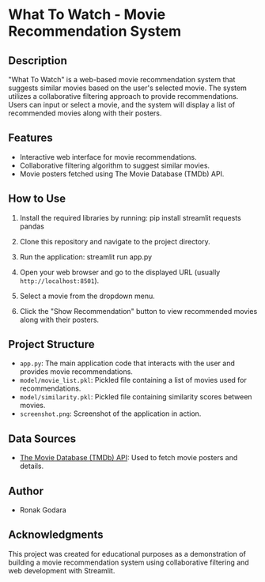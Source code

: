 # What To Watch - Movie Recommendation System


## Description

"What To Watch" is a web-based movie recommendation system that suggests similar movies based on the user's selected movie. The system utilizes a collaborative filtering approach to provide recommendations. Users can input or select a movie, and the system will display a list of recommended movies along with their posters.

## Features

- Interactive web interface for movie recommendations.
- Collaborative filtering algorithm to suggest similar movies.
- Movie posters fetched using The Movie Database (TMDb) API.

## How to Use

1. Install the required libraries by running: pip install streamlit requests pandas
 
2. Clone this repository and navigate to the project directory.

3. Run the application: streamlit run app.py


4. Open your web browser and go to the displayed URL (usually `http://localhost:8501`).

5. Select a movie from the dropdown menu.

6. Click the "Show Recommendation" button to view recommended movies along with their posters.

## Project Structure

- `app.py`: The main application code that interacts with the user and provides movie recommendations.
- `model/movie_list.pkl`: Pickled file containing a list of movies used for recommendations.
- `model/similarity.pkl`: Pickled file containing similarity scores between movies.
- `screenshot.png`: Screenshot of the application in action.

## Data Sources

- [The Movie Database (TMDb) API](https://www.kaggle.com/datasets/tmdb/tmdb-movie-metadata?select=tmdb_5000_movies.csv): Used to fetch movie posters and details.

## Author

- Ronak Godara

## Acknowledgments

This project was created for educational purposes as a demonstration of building a movie recommendation system using collaborative filtering and web development with Streamlit.



